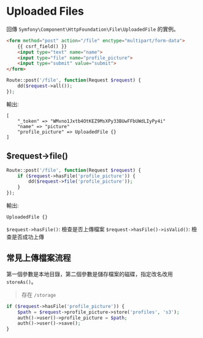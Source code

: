 # Uploaded Files

回傳 `Symfony\Component\HttpFoundation\File\UploadedFile` 的實例。

```html
<form method="post" action="/file" enctype="multipart/form-data">
    {{ csrf_field() }}
    <input type="text" name="name">
    <input type="file" name="profile_picture">
    <input type="submit" value="submit">
</form>
```

```php
Route::post('/file', function(Request $request) {
    dd($request->all());
});
```

輸出:
```
[
    "_token" => "WMvno1Jxtb4OtKEZ9MsXPy33BUwFFbUWdLIyPy4i"
    "name" => "picture"
    "profile_picture" => UploadedFile {}
]
```

## $request->file()

```php
Route::post('/file', function(Request $request) {
    if ($request->hasFile('profile_picture')) {
        dd($request->file('profile_picture'));
    }
});
```

輸出:
```
UploadedFile {}
```

`$request->hasFile()`: 檢查是否上傳檔案
`$request->hasFile()->isValid()`: 檢查是否成功上傳


## 常見上傳檔案流程

第一個參數是本地目錄，第二個參數是儲存檔案的磁碟，指定改名改用 `storeAs()`。

> 存在 `/storage`

```php
if ($request->hasFile('profile_picture')) {
    $path = $request->profile_picture->store('profiles', 's3');
    auth()->user()->profile_picture = $path;
    auth()->user()->save();
}
```
